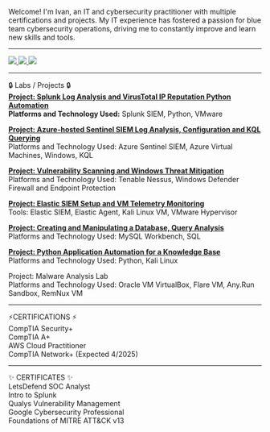 Welcome! I'm Ivan, an IT and cybersecurity practitioner with multiple certifications and projects. My IT experience has fostered a passion for blue team cybersecurity operations, driving me to constantly improve and learn new skills and tools.
<hr>




<a href="https://www.linkedin.com/in/ivanmarshutka/">
    <img src="https://img.shields.io/badge/-LinkedIn-0072b1?&style=for-the-badge&logo=linkedin&logoColor=white" />
</a>
<a href="https://www.youtube.com/@mosh-cyber" target="_blank">
    <img src="https://img.shields.io/badge/-YouTube-FF0000?&style=for-the-badge&logo=youtube&logoColor=white" />
</a>
<a href="https://medium.com/@marshutkaivan">
    <img src="https://img.shields.io/badge/-Medium-000000?&style=for-the-badge&logo=medium&logoColor=white" />
</a>    
<hr>




🔒 Labs / Projects 🔒</br>
[**Project: Splunk Log Analysis and VirusTotal IP Reputation Python Automation**](https://docs.google.com/presentation/d/1-NZ5fBngDk99QJw8sgRGX_I96pa-okTBsqX97JVIxAc/edit#slide=id.p)  
**Platforms and Technology Used:** Splunk SIEM, Python, VMware

[**Project: Azure-hosted Sentinel SIEM Log Analysis, Configuration and KQL Querying**](https://github.com/ivanmarshutka/Azure_HoneyPot)</br>
Platforms and Technology Used: Azure Sentinel SIEM, Azure Virtual Machines, Windows, KQL

[**Project: Vulnerability Scanning and Windows Threat Mitigation**](https://github.com/ivanmarshutka/Nessus-)</br>
Platforms and Technology Used: Tenable Nessus, Windows Defender Firewall and Endpoint Protection</br>

[**Project: Elastic SIEM Setup and VM Telemetry Monitoring**](https://medium.com/@marshutkaivan/setting-up-elastic-siem-to-monitor-and-secure-your-environment-b03d3f9f06a1)</br>
Tools: Elastic SIEM, Elastic Agent, Kali Linux VM, VMware Hypervisor </br>

[**Project: Creating and Manipulating a Database, Query Analysis**](https://docs.google.com/document/d/1vjL22AnI8b-hj8kFXgBio4FP6idjpsc16jst42zF18k/edit?tab=t.0)</br> 
Platforms and Technology Used: MySQL Workbench, SQL

[**Project: Python Application Automation for a Knowledge Base**](https://github.com/ivanmarshutka/Client-s-architecture)</br>
Platforms and Technology Used: Python, Kali Linux</br>

Project: Malware Analysis Lab</br> 
Platforms and Technology Used: Oracle VM VirtualBox, Flare VM, Any.Run Sandbox, RemNux VM </br>
<hr>


⚡CERTIFICATIONS ⚡</br>
CompTIA Security+</br>
CompTIA A+</br>
AWS Cloud Practitioner</br>
CompTIA Network+ (Expected 4/2025)</br>
<hr>
✨ CERTIFICATES ✨</br>
LetsDefend SOC Analyst</br>
Intro to Splunk</br>
Qualys Vulnerability Management </br>
Google Cybersecurity Professional</br>
Foundations of MITRE ATT&CK v13</br>
<!--
**ivanmarshutka/ivanmarshutka** is a ✨ _special_ ✨ repository because its `README.md` (this file) appears on your GitHub profile.

Here are some ideas to get you started:

- 🔭 I’m currently working on ...
- 🌱 I’m currently learning ...
- 👯 I’m looking to collaborate on ...
- 🤔 I’m looking for help with ...
- 💬 Ask me about ...
- 📫 How to reach me: ...
- 😄 Pronouns: ...
- ⚡ Fun fact: ...
-->
